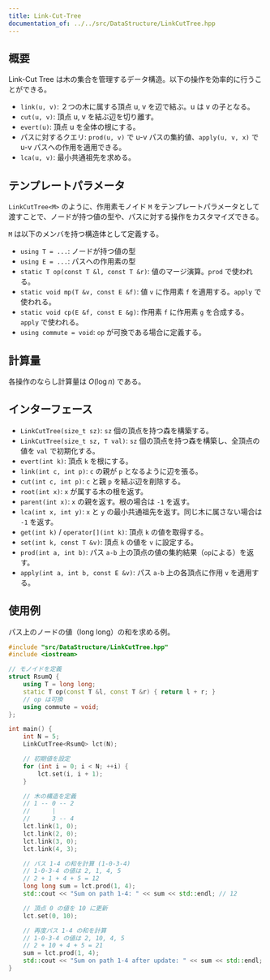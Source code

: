 ```yaml
---
title: Link-Cut-Tree
documentation_of: ../../src/DataStructure/LinkCutTree.hpp
---
```


## 概要
Link-Cut Tree は木の集合を管理するデータ構造。以下の操作を効率的に行うことができる。
- `link(u, v)`: ２つの木に属する頂点 u, v を辺で結ぶ。u は v の子となる。
- `cut(u, v)`: 頂点 u, v を結ぶ辺を切り離す。
- `evert(u)`: 頂点 u を全体の根にする。
- パスに対するクエリ: `prod(u, v)` で u-v パスの集約値、`apply(u, v, x)` で u-v パスへの作用を適用できる。
- `lca(u, v)`: 最小共通祖先を求める。

## テンプレートパラメータ
`LinkCutTree<M>` のように、作用素モノイド `M` をテンプレートパラメータとして渡すことで、ノードが持つ値の型や、パスに対する操作をカスタマイズできる。

`M` は以下のメンバを持つ構造体として定義する。

- `using T = ...`: ノードが持つ値の型
- `using E = ...`: パスへの作用素の型
- `static T op(const T &l, const T &r)`: 値のマージ演算。`prod` で使われる。
- `static void mp(T &v, const E &f)`: 値 `v` に作用素 `f` を適用する。`apply` で使われる。
- `static void cp(E &f, const E &g)`: 作用素 `f` に作用素 `g` を合成する。`apply` で使われる。
- `using commute = void`: `op` が可換である場合に定義する。

## 計算量
各操作のならし計算量は $O(\log n)$ である。

## インターフェース
- `LinkCutTree(size_t sz)`: `sz` 個の頂点を持つ森を構築する。
- `LinkCutTree(size_t sz, T val)`: `sz` 個の頂点を持つ森を構築し、全頂点の値を `val` で初期化する。
- `evert(int k)`: 頂点 `k` を根にする。
- `link(int c, int p)`: `c` の親が `p` となるように辺を張る。
- `cut(int c, int p)`: `c` と親 `p` を結ぶ辺を削除する。
- `root(int x)`: `x` が属する木の根を返す。
- `parent(int x)`: `x` の親を返す。根の場合は `-1` を返す。
- `lca(int x, int y)`: `x` と `y` の最小共通祖先を返す。同じ木に属さない場合は `-1` を返す。
- `get(int k)` / `operator[](int k)`: 頂点 `k` の値を取得する。
- `set(int k, const T &v)`: 頂点 `k` の値を `v` に設定する。
- `prod(int a, int b)`: パス `a-b` 上の頂点の値の集約結果（`op`による）を返す。
- `apply(int a, int b, const E &v)`: パス `a-b` 上の各頂点に作用 `v` を適用する。

## 使用例
パス上のノードの値（long long）の和を求める例。

```cpp
#include "src/DataStructure/LinkCutTree.hpp"
#include <iostream>

// モノイドを定義
struct RsumQ {
    using T = long long;
    static T op(const T &l, const T &r) { return l + r; }
    // op は可換
    using commute = void;
};

int main() {
    int N = 5;
    LinkCutTree<RsumQ> lct(N);

    // 初期値を設定
    for (int i = 0; i < N; ++i) {
        lct.set(i, i + 1);
    }

    // 木の構造を定義
    // 1 -- 0 -- 2
    //      |
    //      3 -- 4
    lct.link(1, 0);
    lct.link(2, 0);
    lct.link(3, 0);
    lct.link(4, 3);

    // パス 1-4 の和を計算 (1-0-3-4)
    // 1-0-3-4 の値は 2, 1, 4, 5
    // 2 + 1 + 4 + 5 = 12
    long long sum = lct.prod(1, 4);
    std::cout << "Sum on path 1-4: " << sum << std::endl; // 12

    // 頂点 0 の値を 10 に更新
    lct.set(0, 10);

    // 再度パス 1-4 の和を計算
    // 1-0-3-4 の値は 2, 10, 4, 5
    // 2 + 10 + 4 + 5 = 21
    sum = lct.prod(1, 4);
    std::cout << "Sum on path 1-4 after update: " << sum << std::endl; // 21
}
```
